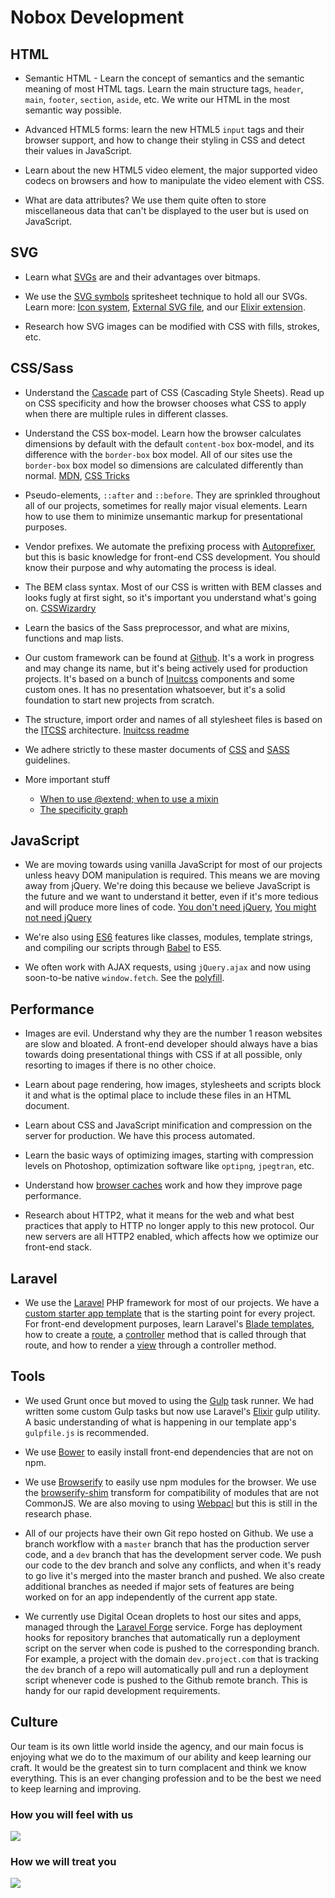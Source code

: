 # Nobox Development 

## HTML

* Semantic HTML - Learn the concept of semantics and the semantic meaning of most HTML tags. Learn the main structure tags, `header`, `main`, `footer`, `section`, `aside`, etc. We write our HTML in the most semantic way possible.

* Advanced HTML5 forms: learn the new HTML5 `input` tags and their browser support, and how to change their styling in CSS and detect their values in JavaScript.

* Learn about the new HTML5 video element, the major supported video codecs on browsers and how to manipulate the video element with CSS.

* What are data attributes? We use them quite often to store miscellaneous data that can't be displayed to the user but is used on JavaScript.


## SVG

* Learn what [SVGs](https://developer.mozilla.org/en-US/docs/Web/SVG/Tutorial/Introduction) are and their advantages over bitmaps.

* We use the [SVG symbols](https://css-tricks.com/svg-symbol-good-choice-icons/) spritesheet technique to hold all our SVGs. Learn more: [Icon system](https://css-tricks.com/svg-sprites-use-better-icon-fonts/), [External SVG file](https://css-tricks.com/svg-use-external-source/), and our [Elixir extension](https://github.com/waldemarfm/laravel-elixir-svg-symbols).

* Research how SVG images can be modified with CSS with fills, strokes, etc.


## CSS/Sass

* Understand the [Cascade](https://developer.mozilla.org/en-US/docs/Web/CSS/Cascade) part of CSS (Cascading Style Sheets). Read up on CSS specificity and how the browser chooses what CSS to apply when there are multiple rules in different classes.

* Understand the CSS box-model. Learn how the browser calculates dimensions by default with the default `content-box` box-model, and its difference with the `border-box` box model. All of our sites use the `border-box` box model so dimensions are calculated differently than normal. [MDN](https://developer.mozilla.org/en-US/docs/Web/CSS/box_model), [CSS Tricks](https://css-tricks.com/the-css-box-model/)

* Pseudo-elements, `::after` and `::before`. They are sprinkled throughout all of our projects, sometimes for really major visual elements.  Learn how to use them to minimize unsemantic markup for presentational purposes.

* Vendor prefixes. We automate the prefixing process with [Autoprefixer](https://github.com/postcss/autoprefixer), but this is basic knowledge for front-end CSS development. You should know their purpose and why automating the process is ideal.

* The BEM class syntax. Most of our CSS is written with BEM classes and looks fugly at first sight, so it's important you understand what's going on. [CSSWizardry](http://csswizardry.com/2013/01/mindbemding-getting-your-head-round-bem-syntax/)

* Learn the basics of the Sass preprocessor, and what are mixins, functions and map lists.

* Our custom framework can be found at [Github](https://github.com/Nobox/beanie). It's a work in progress and may change its name, but it's being actively used for production projects. It's based on a bunch of [Inuitcss](https://github.com/inuitcss) components and some custom ones. It has no presentation whatsoever, but it's a solid foundation to start new projects from scratch.

* The structure, import order and names of all stylesheet files is based on the [ITCSS](http://csswizardry.net/talks/2014/11/itcss-dafed.pdf) architecture. [Inuitcss readme](https://github.com/inuitcss/getting-started#import-order)

* We adhere strictly to these master documents of [CSS](http://cssguidelin.es/) and [SASS](https://sass-guidelin.es/) guidelines.

* More important stuff
    * [When to use @extend; when to use a mixin](http://csswizardry.com/2014/11/when-to-use-extend-when-to-use-a-mixin/)
    * [The specificity graph](http://csswizardry.com/2014/10/the-specificity-graph/)
    

## JavaScript

* We are moving towards using vanilla JavaScript for most of our projects unless heavy DOM manipulation is required. This means we are moving away from jQuery. We're doing this because we believe JavaScript is the future and we want to understand it better, even if it's more tedious and will produce more lines of code. [You don't need jQuery](http://blog.garstasio.com/you-dont-need-jquery/), [You might not need jQuery](http://youmightnotneedjquery.com/)

* We're also using [ES6](https://babeljs.io/docs/learn-es6/) features like classes, modules, template strings, and compiling our scripts through [Babel](https://babeljs.io/) to ES5.

* We often work with AJAX requests, using `jQuery.ajax` and now using soon-to-be native `window.fetch`. See the [polyfill](https://github.com/github/fetch). 


## Performance

* Images are evil. Understand why they are the number 1 reason websites are slow and bloated. A front-end developer should always have a bias towards doing presentational things with CSS if at all possible, only resorting to images if there is no other choice.

* Learn about page rendering, how images, stylesheets and scripts block it and what is the optimal place to include these files in an HTML document.

* Learn about CSS and JavaScript minification and compression on the server for production. We have this process automated.

* Learn the basic ways of optimizing images, starting with compression levels on Photoshop, optimization software like `optipng`, `jpegtran`, etc.

* Understand how [browser caches](https://developers.google.com/speed/docs/insights/LeverageBrowserCaching) work and how they improve page performance.

* Research about HTTP2, what it means for the web and what best practices that apply to HTTP no longer apply to this new protocol. Our new servers are all HTTP2 enabled, which affects how we optimize our front-end stack.

## Laravel

* We use the [Laravel](http://laravel.com/) PHP framework for most of our projects. We have a [custom starter app template](https://github.com/Nobox/laravel) that is the starting point for every project. For front-end development purposes, learn Laravel's [Blade templates](http://laravel.com/docs/5.0/templates), how to create a [route](http://laravel.com/docs/5.0/routing), a [controller](http://laravel.com/docs/5.0/controllers) method that is called through that route, and how to render a [view](http://laravel.com/docs/5.0/views#basic-usage) through a controller method.


## Tools

* We used Grunt once but moved to using the [Gulp]() task runner. We had written some custom Gulp tasks but now use Laravel's [Elixir](http://laravel.com/docs/5.2/elixir) gulp utility. A basic understanding of what is happening in our template app's `gulpfile.js` is recommended.

* We use [Bower](http://bower.io/) to easily install front-end dependencies that are not on npm.

* We use [Browserify](http://browserify.org/) to easily use npm modules for the browser. We use the [browserify-shim](https://github.com/thlorenz/browserify-shim) transform for compatibility of modules that are not CommonJS. We are also moving to using [Webpacl](https://webpack.github.io/) but this is still in the research phase.

* All of our projects have their own Git repo hosted on Github. We use a branch workflow with a `master` branch that has the production server code, and a `dev` branch that has the development server code. We push our code to the dev branch and solve any conflicts, and when it's ready to go live it's merged into the master branch and pushed. We also create additional branches as needed if major sets of features are being worked on for an app independently of the current app state.

* We currently use Digital Ocean droplets to host our sites and apps, managed through the [Laravel Forge](https://forge.laravel.com/) service. Forge has deployment hooks for repository branches that automatically run a deployment script on the server when code is pushed to the corresponding branch. For example, a project with the domain `dev.project.com` that is tracking the `dev` branch of a repo will automatically pull and run a deployment script whenever code is pushed to the Github remote branch. This is handy for our rapid development requirements.

## Culture

Our team is its own little world inside the agency, and our main focus is enjoying what we do to the maximum of our ability and keep learning our craft. It would be the greatest sin to turn complacent and think we know everything. This is an ever changing profession and to be the best we need to keep learning and improving.

### How you will feel with us

![](https://i.imgur.com/txNPc.gif)

### How we will treat you

![](https://i.imgur.com/4p9xz.gif)






